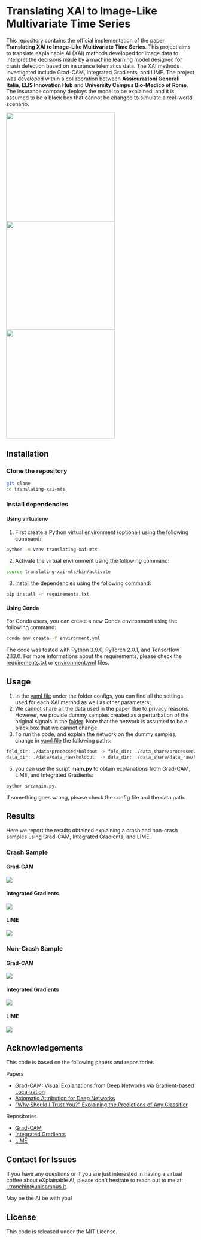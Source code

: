 # Translating XAI to Image-Like Multivariate Time Series

This repository contains the official implementation of the paper **Translating XAI to Image-Like Multivariate Time Series**.
This project aims to translate eXplainable AI (XAI) methods developed for image data to interpret the decisions made by a machine learning model designed for crash detection based on insurance telematics data. The XAI methods investigated include Grad-CAM, Integrated Gradients, and LIME.
The project was developed within a collaboration between **Assicurazioni Generali Italia**, **ELIS Innovation Hub** and **University Campus Bio-Medico of Rome**. The insurance company deploys the model to be explained, and it is assumed to be a black box that cannot be changed to simulate a real-world scenario.

<p float="left">
  <img src="docs/generali.png" width="290" />
  <img src="docs/ucbm.png" width="290" />
  <img src="docs/elis.png" width="290" />
</p>

## Installation

### Clone the repository

```bash
git clone
cd translating-xai-mts
```

### Install dependencies
#### Using virtualenv
1) First create a Python virtual environment (optional) using the following command:
```bash
python -m venv translating-xai-mts
```
2) Activate the virtual environment using the following command:
```bash
source translating-xai-mts/bin/activate
```
3) Install the dependencies using the following command:
```bash
pip install -r requirements.txt
```
#### Using Conda
For Conda users, you can create a new Conda environment using the following command:
```bash
conda env create -f environment.yml
```

The code was tested with Python 3.9.0, PyTorch 2.0.1, and Tensorflow 2.13.0.
For more informations about the requirements, please check the [requirements.txt](requirements/requirements.txt) or [environment.yml](requirements/environment.yml) files.

## Usage
1) In the [yaml file](configs/xai.yaml) under the folder configs, you can find all the settings used for each XAI method as well as other parameters;
2) We cannot share all the data used in the paper due to privacy reasons. However, we provide dummy samples created as a perturbation of the original signals in the [folder](data_share/data_raw/holdout). Note that the network is assumed to be a black box that we cannot change.
3) To run the code, and explain the network on the dummy samples, change in [yaml file](configs/xai.yaml) the following paths:
```bash
fold_dir: ./data/processed/holdout -> fold_dir: ./data_share/processed/holdout;
data_dir: ./data/data_raw/holdout  -> data_dir: ./data_share/data_raw/holdout; 
```

5) you can use the script **main.py** to obtain explanations from Grad-CAM, LIME, and Integrated Gradients:

```bash
python src/main.py.
```

If something goes wrong, please check the config file and the data path.

## Results

Here we report the results obtained explaining a crash and non-crash samples using Grad-CAM, Integrated Gradients, and LIME.
### Crash Sample

#### Grad-CAM
<p float="left">
  <img src="docs/crash/gradcam_xai.png"/>
</p>

#### Integrated Gradients
<p float="left">
  <img src="docs/crash/ig_xai.png"/>
</p>

#### LIME
<p float="left">
  <img src="docs/crash/heatmap_lime.png"/>
</p>

### Non-Crash Sample

#### Grad-CAM
<p float="left">
  <img src="docs/non-crash/gradcam_xai.png"/>
</p>

#### Integrated Gradients
<p float="left">
  <img src="docs/non-crash/ig_xai.png"/>
</p>

#### LIME
<p float="left">
  <img src="docs/non-crash/heatmap_lime.png"/>
</p>

## Acknowledgements

This code is based on the following papers and repositories

Papers
- [Grad-CAM: Visual Explanations from Deep Networks via Gradient-based Localization](https://arxiv.org/abs/1610.02391)
- [Axiomatic Attribution for Deep Networks](https://arxiv.org/abs/1703.01365)
- ["Why Should I Trust You?" Explaining the Predictions of Any Classifier](https://arxiv.org/abs/1602.04938)

Repositories
- [Grad-CAM](https://github.com/ramprs/grad-cam.git)
- [Integrated Gradients](https://github.com/ankurtaly/Integrated-Gradients.git)
- [LIME](https://github.com/marcotcr/lime.git)

## Contact for Issues

If you have any questions or if you are just interested in having a virtual coffee about eXplainable AI, 
please don't hesitate to reach out to me at: [l.tronchin@unicampus.it](l.tronchin@unicampus.it).

May be the AI be with you!

## License

This code is released under the MIT License.
